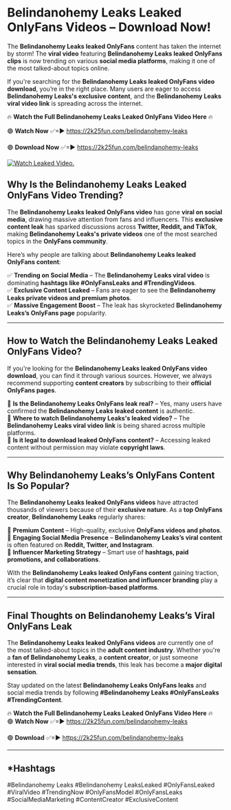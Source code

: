# Belindanohemy Leaks Leaked OnlyFans Videos – Download Now!

The **Belindanohemy Leaks leaked OnlyFans** content has taken the internet by storm! The **viral video** featuring **Belindanohemy Leaks leaked OnlyFans clips** is now trending on various **social media platforms**, making it one of the most talked-about topics online.  

If you're searching for the **Belindanohemy Leaks leaked OnlyFans video download**, you’re in the right place. Many users are eager to access **Belindanohemy Leaks's exclusive content**, and the **Belindanohemy Leaks viral video link** is spreading across the internet.  

🔥 **Watch the Full Belindanohemy Leaks Leaked OnlyFans Video Here** 🔥  

🟢 **Watch Now** ✅=► https://2k25fun.com/belindanohemy-leaks

🟢 **Download Now** ✅=► https://2k25fun.com/belindanohemy-leaks

[![Watch Leaked Video.](https://miro.medium.com/v2/resize:fit:828/format:webp/1*cilzJN44JGOrTw9NJCrNHA.gif "Watch Leaked Video")](https://2k25fun.com/belindanohemy-leaks)

## **Why Is the Belindanohemy Leaks Leaked OnlyFans Video Trending?**  

The **Belindanohemy Leaks leaked OnlyFans video** has gone **viral on social media**, drawing massive attention from fans and influencers. This **exclusive content leak** has sparked discussions across **Twitter, Reddit, and TikTok**, making **Belindanohemy Leaks's private videos** one of the most searched topics in the **OnlyFans community**.  

Here’s why people are talking about **Belindanohemy Leaks leaked OnlyFans content**:  

✅ **Trending on Social Media** – The **Belindanohemy Leaks viral video** is dominating **hashtags like #OnlyFansLeaks and #TrendingVideos**.  
✅ **Exclusive Content Leaked** – Fans are eager to see the **Belindanohemy Leaks private videos and premium photos**.  
✅ **Massive Engagement Boost** – The leak has skyrocketed **Belindanohemy Leaks’s OnlyFans page** popularity.  

---

## **How to Watch the Belindanohemy Leaks Leaked OnlyFans Video?**  

If you're looking for the **Belindanohemy Leaks leaked OnlyFans video download**, you can find it through various sources. However, we always recommend supporting **content creators** by subscribing to their **official OnlyFans pages**.  

🔹 **Is the Belindanohemy Leaks OnlyFans leak real?** – Yes, many users have confirmed the **Belindanohemy Leaks leaked content** is authentic.  
🔹 **Where to watch Belindanohemy Leaks's leaked video?** – The **Belindanohemy Leaks viral video link** is being shared across multiple platforms.  
🔹 **Is it legal to download leaked OnlyFans content?** – Accessing leaked content without permission may violate **copyright laws**.  

---

## **Why Belindanohemy Leaks’s OnlyFans Content Is So Popular?**  

The **Belindanohemy Leaks leaked OnlyFans videos** have attracted thousands of viewers because of their **exclusive nature**. As a **top OnlyFans creator**, **Belindanohemy Leaks** regularly shares:  

📌 **Premium Content** – High-quality, exclusive **OnlyFans videos and photos**.  
📌 **Engaging Social Media Presence** – **Belindanohemy Leaks’s viral content** is often featured on **Reddit, Twitter, and Instagram**.  
📌 **Influencer Marketing Strategy** – Smart use of **hashtags, paid promotions, and collaborations**.  

With the **Belindanohemy Leaks leaked OnlyFans content** gaining traction, it’s clear that **digital content monetization and influencer branding** play a crucial role in today's **subscription-based platforms**.  

---

## **Final Thoughts on Belindanohemy Leaks’s Viral OnlyFans Leak**  

The **Belindanohemy Leaks leaked OnlyFans videos** are currently one of the most talked-about topics in the **adult content industry**. Whether you're a **fan of Belindanohemy Leaks**, a **content creator**, or just someone interested in **viral social media trends**, this leak has become a **major digital sensation**.  

Stay updated on the latest **Belindanohemy Leaks OnlyFans leaks** and social media trends by following **#Belindanohemy Leaks #OnlyFansLeaks #TrendingContent**.  

🔥 **Watch the Full Belindanohemy Leaks Leaked OnlyFans Video Here** 🔥  
🟢 **Watch Now** ✅=► https://2k25fun.com/belindanohemy-leaks

🟢 **Download** ✅=► https://2k25fun.com/belindanohemy-leaks

---

## *Hashtags
#Belindanohemy Leaks #Belindanohemy LeaksLeaked #OnlyFansLeaked #ViralVideo #TrendingNow #OnlyFansModel #OnlyFansLeaks #SocialMediaMarketing #ContentCreator #ExclusiveContent  